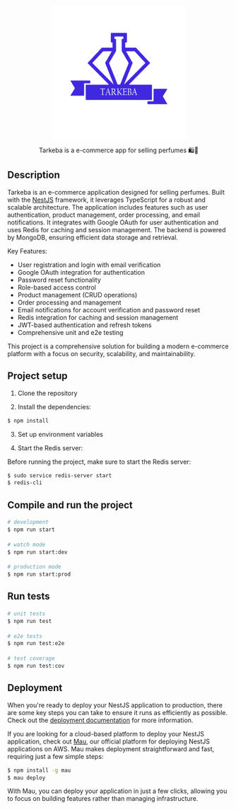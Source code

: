 <p align="center">
  <img src="./logo.png" width="300" alt="tarkeba-logo" />
</p>

[circleci-image]: https://img.shields.io/circleci/build/github/nestjs/nest/master?token=abc123def456
[circleci-url]: https://circleci.com/gh/nestjs/nest

  <p align="center">Tarkeba is a e-commerce app for selling perfumes 🛍️🌸</p>
  <!--[![Backers on Open Collective](https://opencollective.com/nest/backers/badge.svg)](https://opencollective.com/nest#backer)
  [![Sponsors on Open Collective](https://opencollective.com/nest/sponsors/badge.svg)](https://opencollective.com/nest#sponsor)-->

## Description

Tarkeba is an e-commerce application designed for selling perfumes. Built with the [NestJS](https://github.com/nestjs/nest) framework, it leverages TypeScript for a robust and scalable architecture. The application includes features such as user authentication, product management, order processing, and email notifications. It integrates with Google OAuth for user authentication and uses Redis for caching and session management. The backend is powered by MongoDB, ensuring efficient data storage and retrieval.

Key Features:
- User registration and login with email verification
- Google OAuth integration for authentication
- Password reset functionality
- Role-based access control
- Product management (CRUD operations)
- Order processing and management
- Email notifications for account verification and password reset
- Redis integration for caching and session management
- JWT-based authentication and refresh tokens
- Comprehensive unit and e2e testing

This project is a comprehensive solution for building a modern e-commerce platform with a focus on security, scalability, and maintainability.

## Project setup

1. Clone the repository

2. Install the dependencies:

```bash
$ npm install
```

3. Set up environment variables

4. Start the Redis server:

Before running the project, make sure to start the Redis server:

```bash
$ sudo service redis-server start
$ redis-cli
```


## Compile and run the project

```bash
# development
$ npm run start

# watch mode
$ npm run start:dev

# production mode
$ npm run start:prod
```

## Run tests

```bash
# unit tests
$ npm run test

# e2e tests
$ npm run test:e2e

# test coverage
$ npm run test:cov
```

## Deployment

When you're ready to deploy your NestJS application to production, there are some key steps you can take to ensure it runs as efficiently as possible. Check out the [deployment documentation](https://docs.nestjs.com/deployment) for more information.

If you are looking for a cloud-based platform to deploy your NestJS application, check out [Mau](https://mau.nestjs.com), our official platform for deploying NestJS applications on AWS. Mau makes deployment straightforward and fast, requiring just a few simple steps:

```bash
$ npm install -g mau
$ mau deploy
```

With Mau, you can deploy your application in just a few clicks, allowing you to focus on building features rather than managing infrastructure.
